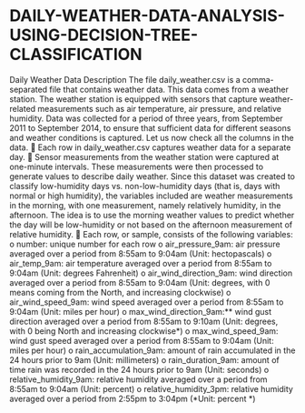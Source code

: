 # DAILY-WEATHER-DATA-ANALYSIS-USING-DECISION-TREE-CLASSIFICATION

Daily Weather Data Description
The file daily_weather.csv is a comma-separated file that contains weather data. This data comes from a weather station. The weather station is equipped with sensors that capture weather-related measurements such as air temperature, air pressure, and relative humidity. Data was collected for a period of three years, from September 2011 to September 2014, to ensure that sufficient data for different seasons and weather conditions is captured.
Let us now check all the columns in the data.
 Each row in daily_weather.csv captures weather data for a separate day.
 Sensor measurements from the weather station were captured at one-minute intervals. These measurements were then processed to generate values to describe daily weather. Since this dataset was created to classify low-humidity days vs. non-low-humidity days (that is, days with normal or high humidity), the variables included are weather measurements in the morning, with one measurement, namely relatively humidity, in the afternoon. The idea is to use the morning weather values to predict whether the day will be low-humidity or not based on the afternoon measurement of relative humidity.
 Each row, or sample, consists of the following variables:
o number: unique number for each row
o air_pressure_9am: air pressure averaged over a period from 8:55am to 9:04am (Unit: hectopascals)
o air_temp_9am: air temperature averaged over a period from 8:55am to 9:04am (Unit: degrees Fahrenheit)
o air_wind_direction_9am: wind direction averaged over a period from 8:55am to 9:04am (Unit: degrees, with 0 means coming from the North, and increasing clockwise)
o air_wind_speed_9am: wind speed averaged over a period from 8:55am to 9:04am (Unit: miles per hour)
o max_wind_direction_9am:** wind gust direction averaged over a period from 8:55am to 9:10am (Unit: degrees, with 0 being North and increasing clockwise*)
o max_wind_speed_9am: wind gust speed averaged over a period from 8:55am to 9:04am (Unit: miles per hour)
o rain_accumulation_9am: amount of rain accumulated in the 24 hours prior to 9am (Unit: millimeters)
o rain_duration_9am: amount of time rain was recorded in the 24 hours prior to 9am (Unit: seconds)
o relative_humidity_9am: relative humidity averaged over a period from 8:55am to 9:04am (Unit: percent)
o relative_humidity_3pm: relative humidity averaged over a period from 2:55pm to 3:04pm (*Unit: percent *)
